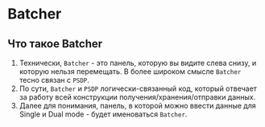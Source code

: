 # Batcher

## Что такое Batcher

1. Технически, `Batcher` - это панель,  которую вы видите слева снизу, и которую нельзя перемещать. В более широком смысле `Batcher` тесно связан с `PSDP`.
2. По сути,  `Batcher` и `PSDP` логически-связанный код, который отвечает за работу всей конструкции получения/хранения/отправки данных.
3. Далее для понимания, панель, в которой можно ввести данные для Single и Dual mode - будет именоваться `Batcher`.

